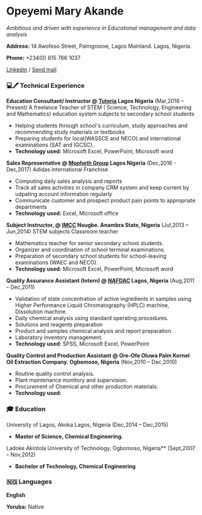 # Opeyemi Mary Akande

*Ambitious and driven with experience in Educational management and data analysis*

**Address:**
14 Awofeso Street, Palmgroove, Lagos Mainland. Lagos, Nigeria.

**Phone:**
+234(0) 815 766 1037

[Linkedin](https://www.linkedin.com/in/opeyemi-mary-akande-175a179b) / <a href="mailto:akande.om@gmail.com">Send mail</a>

### 💻🖊️ Technical Experience

**Education Consultant/ Instructor @ [Tuteria](https://www.tuteria.com/s/hometutors?gclid=CjwKCAiAgJWABhArEiwAmNVTB8GHjyxN3Vcb46zSGUd0EZ5m4H3Olwt-D9vKG5DKUmIBxjichlrxYhoCPEwQAvD_BwE) Lagos Nigeria** (Mar,2016 – Present)
A freelance Teacher of STEM ( Science, Technology, Engineering and 
Mathematics) education system subjects to secondary school students
- Helping students through school's curriculum, study approaches and recommending study materials or textbooks
- Preparing students for local(WASSCE and NECO) and international examinations (SAT and IGCSC).
- **Technology used:** Microsoft Excel, PowerPoint, Microsoft word


**Sales Representative @ [Mopheth Group](http://www.mophethgroup.com/) Lagos Nigeria** (Dec,2016 - Dec,2017) Adidas international Franchise 
- Computing daily sales analysis and reports
- Track all sales activities in company CRM system and keep current by udpating account information regularly
- Communicate customer and prospect product pain points to appropriate departments
- **Technology used:** Excel, Microsoft office

**Subject Instructor, @ [IMCC](https://www.nappsng.org/schools/13693/) Nsugbe. Anambra State, Nigeria** (Jul,2013 – Jun,2014) STEM subjects Classroom teacher
- Mathematics teacher for senior secondary school students.
- Organizer and coordination of school terminal examinations.
- Preparation of secondary school students for school-leaving examinations (WAEC and 
NECO).
- **Technology used:** Microsoft Excel, PowerPoint, Microsoft word

**Quality Assurance Assistant (Intern) @ [NAFDAC](https://www.nafdac.gov.ng/) Lagos, Nigeria** (Aug,2011 – Dec,2011)
- Validation of state concentration of active ingredients in samples using Higher Performance Liquid Chromatography (HPLC) machine, Dissolution machine.
- Daily chemical analysis using standard operating procedures.
- Solutions and reagents preparation
- Product and samples chemical analysis and report preparation.
- Laboratory inventory management.
- **Technology used:** SPSS, Microsoft Excel, PowerPoint

**Quality Control and Production Assistant @ Ore-Ofe Oluwa Palm Kernel Oil Extraction Company. Ogbomoso, Nigeria** (Nov,2010 – Dec,2010)
- Routine quality control analysis.
- Plant maintenance monitory and supervision.
- Procurement of Chemical and other production materials.
- **Technology used:** 

### 🎓 Education

University of Lagos, Akoka Lagos, Nigeria (Dec,2014 – Dec,2015)

- **Master of Science, Chemical Engineering.**

Ladoke Akintola University of Technology, Ogbomoso, Nigeria** (Sept,2007 – Nov,2012)

- **Bachelor of Technology, Chemical Engineering**

### 🇳🇬 Languages

**English**

**Yoruba:** Native
